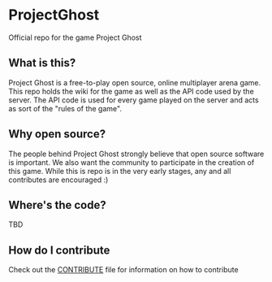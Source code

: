 # ProjectGhost
Official repo for the game Project Ghost

## What is this?

Project Ghost is a free-to-play open source, online multiplayer arena game. This repo holds the wiki for the game as well as the API code used by the server. The API code is used for every game played on the server and acts as sort of the "rules of the game".

## Why open source?

The people behind Project Ghost strongly believe that open source software is important. We also want the community to participate in the creation of this game. While this is repo is in the very early stages, any and all contributes are encouraged :)

## Where's the code?

TBD

## How do I contribute

Check out the [CONTRIBUTE](#) file for information on how to contribute
